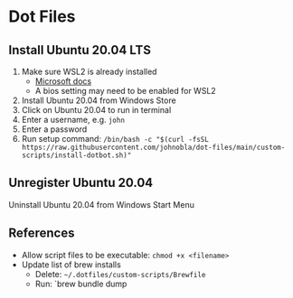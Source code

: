 # Dot Files

## Install Ubuntu 20.04 LTS

1. Make sure WSL2 is already installed
   - [Microsoft docs](https://docs.microsoft.com/en-us/windows/wsl/install-win10)
   - A bios setting may need to be enabled for WSL2
1. Install Ubuntu 20.04 from Windows Store
2. Click on Ubuntu 20.04 to run in terminal
3. Enter a username, e.g. `john`
4. Enter a password
1. Run setup command: `/bin/bash -c "$(curl -fsSL https://raw.githubusercontent.com/johnobla/dot-files/main/custom-scripts/install-dotbot.sh)"`

## Unregister Ubuntu 20.04

Uninstall Ubuntu 20.04 from Windows Start Menu


## References
- Allow script files to be executable: `chmod +x <filename>`
- Update list of brew installs
    - Delete: `~/.dotfiles/custom-scripts/Brewfile`
    - Run: `brew bundle dump